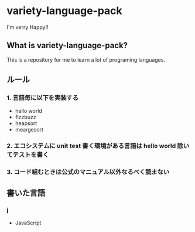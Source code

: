 # variety-language-pack

I'm verry Happy!!

## What is variety-language-pack?

This is a repository for me to learn a lot of programing languages.

## ルール

### 1. 言語毎に以下を実装する

* hello world
* fizzbuzz
* heapsort
* meargesort

### 2. エコシステムに unit test 書く環境がある言語は hello world 除いてテストを書く

### 3. コード組むときは公式のマニュアル以外なるべく読まない

## 書いた言語

### j

* JavaScript
